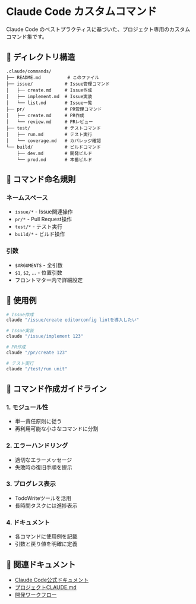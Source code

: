 # Claude Code カスタムコマンド

Claude Code のベストプラクティスに基づいた、プロジェクト専用のカスタムコマンド集です。

## 📁 ディレクトリ構造

```
.claude/commands/
├── README.md          # このファイル
├── issue/            # Issue管理コマンド
│   ├── create.md     # Issue作成
│   ├── implement.md  # Issue実装
│   └── list.md       # Issue一覧
├── pr/               # PR管理コマンド
│   ├── create.md     # PR作成
│   └── review.md     # PRレビュー
├── test/             # テストコマンド
│   ├── run.md        # テスト実行
│   └── coverage.md   # カバレッジ確認
└── build/            # ビルドコマンド
    ├── dev.md        # 開発ビルド
    └── prod.md       # 本番ビルド
```

## 🎯 コマンド命名規則

### ネームスペース
- `issue/*` - Issue関連操作
- `pr/*` - Pull Request操作
- `test/*` - テスト実行
- `build/*` - ビルド操作

### 引数
- `$ARGUMENTS` - 全引数
- `$1`, `$2`, ... - 位置引数
- フロントマター内で詳細設定

## 🚀 使用例

```bash
# Issue作成
claude "/issue/create editorconfig lintを導入したい"

# Issue実装
claude "/issue/implement 123"

# PR作成
claude "/pr/create 123"

# テスト実行
claude "/test/run unit"
```

## 📝 コマンド作成ガイドライン

### 1. モジュール性
- 単一責任原則に従う
- 再利用可能な小さなコマンドに分割

### 2. エラーハンドリング
- 適切なエラーメッセージ
- 失敗時の復旧手順を提示

### 3. プログレス表示
- TodoWriteツールを活用
- 長時間タスクには進捗表示

### 4. ドキュメント
- 各コマンドに使用例を記載
- 引数と戻り値を明確に定義

## 🔗 関連ドキュメント

- [Claude Code公式ドキュメント](https://docs.anthropic.com/en/docs/claude-code)
- [プロジェクトCLAUDE.md](../CLAUDE.md)
- [開発ワークフロー](../../docs/how-to/development/README.md)